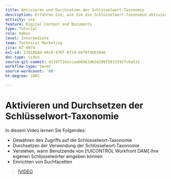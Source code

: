 ```yaml
---
title: Aktivieren und Durchsetzen der Schlüsselwort-Taxonomie
description: Erfahren Sie, wie Sie die Schlüsselwort-Taxonomie aktivieren und durchsetzen, wann Benutzende ihre eigenen Schlüsselwörter eingeben können, und wie Sie Suchfacetten in [!UICONTROL Workfront DAM] einrichten.
activity: use
feature: Digital Content and Documents
type: Tutorial
role: Admin
level: Intermediate
team: Technical Marketing
jira: KT-8974
exl-id: 57818b8d-46c8-476f-8f29-d4f0f4bb10e0
doc-type: video
source-git-commit: d17df7162ccaab6b62db34209f50131927c0a532
workflow-type: tm+mt
source-wordcount: '68'
ht-degree: 100%

---
```


# Aktivieren und Durchsetzen der Schlüsselwort-Taxonomie

In diesem Video lernen Sie Folgendes:

* Gewähren des Zugriffs auf die Schlüsselwort-Taxonomie
* Durchsetzen der Verwendung der Schlüsselwort-Taxonomie
* Verstehen, wann Benutzende von [!UICONTROL Workfront DAM] ihre eigenen Schlüsselwörter eingeben können
* Einrichten von Suchfacetten

>[!VIDEO](https://video.tv.adobe.com/v/335237/?quality=12&learn=on&enablevpops)
